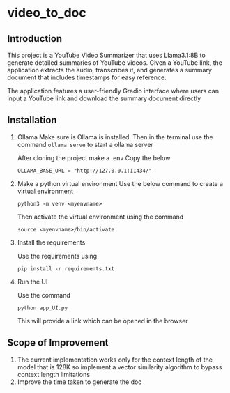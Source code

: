 # video_to_doc


## Introduction

This project is a YouTube Video Summarizer that uses Llama3.1:8B to generate detailed summaries of YouTube videos. Given a YouTube link, the application extracts the audio, transcribes it, and generates a summary document that includes timestamps for easy reference.

The application features a user-friendly Gradio interface where users can input a YouTube link and download the summary document directly

## Installation

1. Ollama
   Make sure is Ollama is installed.
   Then in the terminal use the command ```ollama serve``` to start a ollama server

   After cloning the project make a .env
   Copy the below
   ```env
   OLLAMA_BASE_URL = "http://127.0.0.1:11434/"
   ```

1. Make a python virtual environment
   Use the below command to create a virtual environment
   ```shell
   python3 -m venv <myenvname>
   ```

   Then activate the virtual environment using the command
   ```shell
   source <myenvname>/bin/activate
   ```

2. Install the requirements

   Use the requirements using
   ```shell
   pip install -r requirements.txt
   ```

3. Run the UI

   Use the command
   ```shell
   python app_UI.py
   ```
   This will provide a link which can be opened in the browser


## Scope of Improvement

1. The current implementation works only for the context length of the model that is 128K so implement a vector similarity algorithm to bypass context length limitations
2. Improve the time taken to generate the doc
